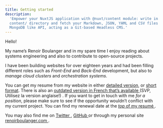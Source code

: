 ```yaml
---
title: Getting started
description:
  'Empower your NuxtJS application with @nuxt/content module: write in a
  content/ directory and fetch your Markdown, JSON, YAML and CSV files through a
  MongoDB like API, acting as a Git-based Headless CMS.'
---
```


Hello!

My name’s <nuxt-link to="/about"> <span itemprop="givenName">Renoir</span>
<span itemprop="familyName">Boulanger</span> </nuxt-link>
<a href="https://renoirboulanger.com/about/"> </a> and in my spare time I enjoy
reading about systems engineering and also to contribute to open-source
projects.

I have been building websites for over <data value="18">eighteen</data> years
and had been filling different roles such as <em>Front-End</em> and
<em>Back-End</em> development, but also to <em>manage cloud clusters</em> and
<em>orchestration systems</em>.

You can get my resume from my website in either
<a href="/resume/detailed">detailed version</a>, or <a href="/resume">short
format</a>. There is also an
<a href="/cv" title="C.V. de Renoir Boulanger en français"> outdated version in
French that’s available </a> <span lang="fr"> (SVP, Utilisez la version
anglaise!) </span>. If you want to get in touch with me <em>for a position</em>,
please make sure to see if the opportunity wouldn’t conflict with my current
project. You can find my renewal date at the
<a href="/resume#availability"><em>top</em> of my resumé </a>.

You may also find me on
<a href="https://twitter.com/renoirb" title="@renoirb on Twitter"> Twitter </a>
, <a href="https://github.com/renoirb" title="@renoirb on GitHub"> GitHub </a>
or through my personal site <a href="https://renoirboulanger.com/">
renoirboulanger.com </a> .
